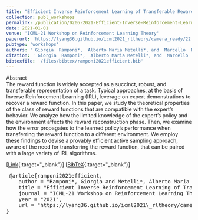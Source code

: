 ```yaml
---
title: "Efficient Inverse Reinforcement Learning of Transferable Rewards"
collection: publ_workshops
permalink: /publication/0206-2021-Efficient-Inverse-Reinforcement-Learning-of-Transferable-Rewards
date: 2021-01-01
venue: 'ICML-21 Workshop on Reinforcement Learning Theory'
paperurl: 'https://lyang36.github.io/icml2021_rltheory/camera_ready/22.pdf'
pubtype: 'workshops'
authors: ' Giorgia  Ramponi*,  Alberto Maria Metelli*, and  Marcello  Restelli'
citation: ' Giorgia  Ramponi*,  Alberto Maria Metelli*, and  Marcello  Restelli&quot;Efficient Inverse Reinforcement Learning of Transferable Rewards.&quot; ICML-21 Workshop on Reinforcement Learning Theory, 2021'
bibtexfile: '/files/bibtex/ramponi2021efficient.bib'
---
```

Abstract
 <br> The reward function is widely accepted as a succinct, robust, and transferable representation of a task. Typical approaches, at the basis of Inverse Reinforcement Learning (IRL), leverage on expert demonstrations to recover a reward function. In this paper, we study the theoretical properties of the class of reward functions that are compatible with the expert’s behavior. We analyze how the limited knowledge of the expert’s policy and the environment affects the reward reconstruction phase. Then, we examine how the error propagates to the learned policy’s performance when transferring the reward function to a different environment. We employ these findings to devise a provably efficient active sampling approach, aware of the need for transferring the reward function, that can be paired with a large variety of IRL algorithms. <br> 

 [[Link](https://lyang36.github.io/icml2021_rltheory/camera_ready/22.pdf){:target="_blank"}] [[BibTeX](/files/bibtex/ramponi2021efficient.bib){:target="_blank"}] 
<pre> @article{ramponi2021efficient,
    author = "Ramponi*, Giorgia and Metelli*, Alberto Maria and Restelli, Marcello",
    title = "Efficient Inverse Reinforcement Learning of Transferable Rewards",
    journal = "ICML-21 Workshop on Reinforcement Learning Theory",
    year = "2021",
    url = "https://lyang36.github.io/icml2021\_rltheory/camera\_ready/22.pdf"
} </pre>

